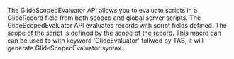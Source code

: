 The GlideScopedEvaluator API allows you to evaluate scripts in a GlideRecord field from both scoped and global server scripts. 
The GlideScopedEvaluator API evaluates records with script fields defined. The scope of the script is defined by the scope of the record.
This macro can can be used to with keyword 'GlideEvaluator' follwed by TAB, it will generate GlideScopedEvaluator syntax.
